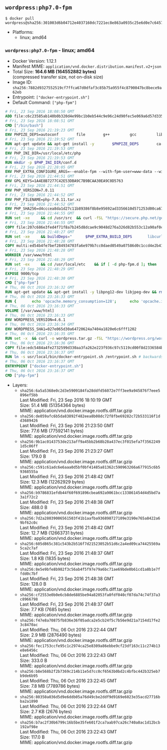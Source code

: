 ## `wordpress:php7.0-fpm`

```console
$ docker pull wordpress@sha256:301003d6b04712e4037160dc7221ec8e863a0935c25e6d0e7c64573759126f5f
```

-	Platforms:
	-	linux; amd64

### `wordpress:php7.0-fpm` - linux; amd64

-	Docker Version: 1.12.1
-	Manifest MIME: `application/vnd.docker.distribution.manifest.v2+json`
-	Total Size: **164.6 MB (164552882 bytes)**  
	(compressed transfer size, not on-disk size)
-	Image ID: `sha256:7882d9327552519cf7ffca67d0dfaf3c85b75a955f4c8790047bc8bece9a62eb`
-	Entrypoint: `["docker-entrypoint.sh"]`
-	Default Command: `["php-fpm"]`

```dockerfile
# Fri, 23 Sep 2016 18:08:50 GMT
ADD file:c6c23585ab140b0b320d4e99bc1b0eb544c9e96c24d90fec5e069a6d57d335ca in / 
# Fri, 23 Sep 2016 18:08:51 GMT
CMD ["/bin/bash"]
# Fri, 23 Sep 2016 21:19:23 GMT
ENV PHPIZE_DEPS=autoconf 		file 		g++ 		gcc 		libc-dev 		make 		pkg-config 		re2c
# Fri, 23 Sep 2016 21:19:52 GMT
RUN apt-get update && apt-get install -y 		$PHPIZE_DEPS 		ca-certificates 		curl 		libedit2 		libsqlite3-0 		libxml2 		xz-utils 	--no-install-recommends && rm -r /var/lib/apt/lists/*
# Fri, 23 Sep 2016 21:19:53 GMT
ENV PHP_INI_DIR=/usr/local/etc/php
# Fri, 23 Sep 2016 21:19:53 GMT
RUN mkdir -p $PHP_INI_DIR/conf.d
# Fri, 23 Sep 2016 21:28:05 GMT
ENV PHP_EXTRA_CONFIGURE_ARGS=--enable-fpm --with-fpm-user=www-data --with-fpm-group=www-data
# Fri, 23 Sep 2016 21:44:51 GMT
ENV GPG_KEYS=1A4E8B7277C42E53DBA9C7B9BCAA30EA9C0D5763
# Fri, 23 Sep 2016 21:44:51 GMT
ENV PHP_VERSION=7.0.11
# Fri, 23 Sep 2016 21:44:52 GMT
ENV PHP_FILENAME=php-7.0.11.tar.xz
# Fri, 23 Sep 2016 21:44:52 GMT
ENV PHP_SHA256=d4cccea8da1d27c11b89386f8b8e95692ad3356610d571253d00ca67d524c735
# Fri, 23 Sep 2016 21:44:55 GMT
RUN set -xe 	&& cd /usr/src 	&& curl -fSL "https://secure.php.net/get/$PHP_FILENAME/from/this/mirror" -o php.tar.xz 	&& echo "$PHP_SHA256 *php.tar.xz" | sha256sum -c - 	&& curl -fSL "https://secure.php.net/get/$PHP_FILENAME.asc/from/this/mirror" -o php.tar.xz.asc 	&& export GNUPGHOME="$(mktemp -d)" 	&& for key in $GPG_KEYS; do 		gpg --keyserver ha.pool.sks-keyservers.net --recv-keys "$key"; 	done 	&& gpg --batch --verify php.tar.xz.asc php.tar.xz 	&& rm -r "$GNUPGHOME"
# Fri, 23 Sep 2016 21:44:55 GMT
COPY file:207c686e3fed4f71f8a7b245d8dcae9c9048d276a326d82b553c12a90af0c0ca in /usr/local/bin/ 
# Fri, 23 Sep 2016 21:48:27 GMT
RUN set -xe 	&& buildDeps=" 		$PHP_EXTRA_BUILD_DEPS 		libcurl4-openssl-dev 		libedit-dev 		libsqlite3-dev 		libssl-dev 		libxml2-dev 	" 	&& apt-get update && apt-get install -y $buildDeps --no-install-recommends && rm -rf /var/lib/apt/lists/* 		&& docker-php-source extract 	&& cd /usr/src/php 	&& ./configure 		--with-config-file-path="$PHP_INI_DIR" 		--with-config-file-scan-dir="$PHP_INI_DIR/conf.d" 				--disable-cgi 				--enable-ftp 		--enable-mbstring 		--enable-mysqlnd 				--with-curl 		--with-libedit 		--with-openssl 		--with-zlib 				$PHP_EXTRA_CONFIGURE_ARGS 	&& make -j"$(nproc)" 	&& make install 	&& { find /usr/local/bin /usr/local/sbin -type f -executable -exec strip --strip-all '{}' + || true; } 	&& make clean 	&& docker-php-source delete 		&& apt-get purge -y --auto-remove -o APT::AutoRemove::RecommendsImportant=false $buildDeps
# Fri, 23 Sep 2016 21:48:28 GMT
COPY multi:ed54b4fe7bef284934703fa6e979b7cc0daed0549a07586d0c1ccd4e2b41884a in /usr/local/bin/ 
# Fri, 23 Sep 2016 21:48:28 GMT
WORKDIR /var/www/html
# Fri, 23 Sep 2016 21:48:29 GMT
RUN set -ex 	&& cd /usr/local/etc 	&& if [ -d php-fpm.d ]; then 		sed 's!=NONE/!=!g' php-fpm.conf.default | tee php-fpm.conf > /dev/null; 		cp php-fpm.d/www.conf.default php-fpm.d/www.conf; 	else 		mkdir php-fpm.d; 		cp php-fpm.conf.default php-fpm.d/www.conf; 		{ 			echo '[global]'; 			echo 'include=etc/php-fpm.d/*.conf'; 		} | tee php-fpm.conf; 	fi 	&& { 		echo '[global]'; 		echo 'error_log = /proc/self/fd/2'; 		echo; 		echo '[www]'; 		echo '; if we send this to /proc/self/fd/1, it never appears'; 		echo 'access.log = /proc/self/fd/2'; 		echo; 		echo 'clear_env = no'; 		echo; 		echo '; Ensure worker stdout and stderr are sent to the main error log.'; 		echo 'catch_workers_output = yes'; 	} | tee php-fpm.d/docker.conf 	&& { 		echo '[global]'; 		echo 'daemonize = no'; 		echo; 		echo '[www]'; 		echo 'listen = [::]:9000'; 	} | tee php-fpm.d/zz-docker.conf
# Fri, 23 Sep 2016 21:48:29 GMT
EXPOSE 9000/tcp
# Fri, 23 Sep 2016 21:48:30 GMT
CMD ["php-fpm"]
# Thu, 06 Oct 2016 23:16:32 GMT
RUN apt-get update && apt-get install -y libpng12-dev libjpeg-dev && rm -rf /var/lib/apt/lists/* 	&& docker-php-ext-configure gd --with-png-dir=/usr --with-jpeg-dir=/usr 	&& docker-php-ext-install gd mysqli opcache
# Thu, 06 Oct 2016 23:16:33 GMT
RUN { 		echo 'opcache.memory_consumption=128'; 		echo 'opcache.interned_strings_buffer=8'; 		echo 'opcache.max_accelerated_files=4000'; 		echo 'opcache.revalidate_freq=2'; 		echo 'opcache.fast_shutdown=1'; 		echo 'opcache.enable_cli=1'; 	} > /usr/local/etc/php/conf.d/opcache-recommended.ini
# Thu, 06 Oct 2016 23:16:33 GMT
VOLUME [/var/www/html]
# Thu, 06 Oct 2016 23:16:33 GMT
ENV WORDPRESS_VERSION=4.6.1
# Thu, 06 Oct 2016 23:16:34 GMT
ENV WORDPRESS_SHA1=027e065d30a64720624a7404a1820e6c6fff1202
# Thu, 06 Oct 2016 23:16:35 GMT
RUN set -x 	&& curl -o wordpress.tar.gz -fSL "https://wordpress.org/wordpress-${WORDPRESS_VERSION}.tar.gz" 	&& echo "$WORDPRESS_SHA1 *wordpress.tar.gz" | sha1sum -c - 	&& tar -xzf wordpress.tar.gz -C /usr/src/ 	&& rm wordpress.tar.gz 	&& chown -R www-data:www-data /usr/src/wordpress
# Thu, 06 Oct 2016 23:16:36 GMT
COPY file:edc5484a4fe2732599d330aa3fa262e223f936c97c5119cd00f8d2336584ba48 in /usr/local/bin/ 
# Thu, 06 Oct 2016 23:16:37 GMT
RUN ln -s usr/local/bin/docker-entrypoint.sh /entrypoint.sh # backwards compat
# Thu, 06 Oct 2016 23:16:37 GMT
ENTRYPOINT ["docker-entrypoint.sh"]
# Thu, 06 Oct 2016 23:16:37 GMT
CMD ["php-fpm"]
```

-	Layers:
	-	`sha256:6a5a5368e0c2d3e5909184fa28ddfd56072e7ff3ee9a945876f7eee5896ef5bb`  
		Last Modified: Fri, 23 Sep 2016 18:10:19 GMT  
		Size: 51.4 MB (51354364 bytes)  
		MIME: application/vnd.docker.image.rootfs.diff.tar.gzip
	-	`sha256:de059afc6b5da83892f482eea8b08dc72f8fbe69282c72b533116f1dd3689426`  
		Last Modified: Fri, 23 Sep 2016 21:23:50 GMT  
		Size: 77.6 MB (77592141 bytes)  
		MIME: application/vnd.docker.image.rootfs.diff.tar.gzip
	-	`sha256:9b1ac0143753de213aff9a45bb2b68b28a437ec3f015efa7f35622491d5c06ff`  
		Last Modified: Fri, 23 Sep 2016 21:23:27 GMT  
		Size: 179.0 B  
		MIME: application/vnd.docker.image.rootfs.diff.tar.gzip
	-	`sha256:c591c61adc6e6aaa0d5bf0bf41485a81362c590963266a677915c6b59368555a`  
		Last Modified: Fri, 23 Sep 2016 21:48:42 GMT  
		Size: 12.3 MB (12262929 bytes)  
		MIME: application/vnd.docker.image.rootfs.diff.tar.gzip
	-	`sha256:b9786831efdb44f60f691896cbea692a9061bcc133861454d4d5bd7a3a1f72c2`  
		Last Modified: Fri, 23 Sep 2016 21:48:38 GMT  
		Size: 488.0 B  
		MIME: application/vnd.docker.image.rootfs.diff.tar.gzip
	-	`sha256:7d2a28039006561503f41b1aafba936898727109e3190e765a8422a69bf62c0c`  
		Last Modified: Fri, 23 Sep 2016 21:48:42 GMT  
		Size: 12.7 MB (12663731 bytes)  
		MIME: application/vnd.docker.image.rootfs.diff.tar.gzip
	-	`sha256:605d865c381c543b2b516f7d21523052b51d6c2a4ed09ca74425569a5ca2c7af`  
		Last Modified: Fri, 23 Sep 2016 21:48:37 GMT  
		Size: 1.8 KB (1835 bytes)  
		MIME: application/vnd.docker.image.rootfs.diff.tar.gzip
	-	`sha256:8e5e9bfe8b982f3c56ab4f5f97e79a6bc71ae69bde0b61cd1a8b1e7ffdd0c7bf`  
		Last Modified: Fri, 23 Sep 2016 21:48:38 GMT  
		Size: 128.0 B  
		MIME: application/vnd.docker.image.rootfs.diff.tar.gzip
	-	`sha256:cf2553e0b0e6cb8de6885be94a82053fa0fdf040cf07da74c74f37a3c8966798`  
		Last Modified: Fri, 23 Sep 2016 21:48:37 GMT  
		Size: 7.7 KB (7685 bytes)  
		MIME: application/vnd.docker.image.rootfs.diff.tar.gzip
	-	`sha256:f47e8a70875fb836e36f05adca2e5cb24f5c7b56e9d21a7154d17fe23c8470ac`  
		Last Modified: Thu, 06 Oct 2016 23:22:44 GMT  
		Size: 2.9 MB (2876490 bytes)  
		MIME: application/vnd.docker.image.rootfs.diff.tar.gzip
	-	`sha256:fec1753ccfe95c1c2974ca25e8309a86ebbe9cf23df163c11c274b13e8e6456c`  
		Last Modified: Thu, 06 Oct 2016 23:22:43 GMT  
		Size: 333.0 B  
		MIME: application/vnd.docker.image.rootfs.diff.tar.gzip
	-	`sha256:b8e568b2f2b7369c214b11e5d7cc0cf6563b0bd2c4bfbc442b325eb7b9de6b95`  
		Last Modified: Thu, 06 Oct 2016 23:22:45 GMT  
		Size: 7.8 MB (7789786 bytes)  
		MIME: application/vnd.docker.image.rootfs.diff.tar.gzip
	-	`sha256:80350a036d5d9e6ddb05a76d49cbe2ddf9d9169e6023e35acd27716bba2a1890`  
		Last Modified: Thu, 06 Oct 2016 23:22:44 GMT  
		Size: 2.7 KB (2676 bytes)  
		MIME: application/vnd.docker.image.rootfs.diff.tar.gzip
	-	`sha256:b7ac2f30b6799c16b5be35fe601f2ca7aab97ca26c740a8ac1d12bcb192af98e`  
		Last Modified: Thu, 06 Oct 2016 23:22:43 GMT  
		Size: 117.0 B  
		MIME: application/vnd.docker.image.rootfs.diff.tar.gzip
